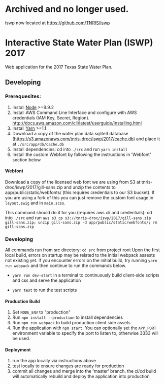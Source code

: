 # Archived and no longer used. 
iswp now located at https://github.com/TNRIS/iswp

# Interactive State Water Plan (ISWP) 2017

Web application for the 2017 Texas State Water Plan.

## Developing

### Prerequesites:

1. Install [Node](https://nodejs.org/en/download/) >=8.9.2
2. Install AWS Command Line Interface and configure with AWS credentials (IAM Key, Secret, Region). http://docs.aws.amazon.com/cli/latest/userguide/installing.html
3. Install [Yarn](https://yarnpkg.com/en/docs/install) >=1.1
4. Download a copy of the water plan data sqlite3 database (https://s3.amazonaws.com/tnris-droc/iswp/2017/cache.db) and place it at `./src/app/db/cache.db`
5. Install dependencies: cd into `./src` and run `yarn install`
6. Install the custom Webfont by following the instructions in 'Webfont' section below

#### Webfont

Download a copy of the licensed web font we are using from S3 at tnris-droc/iswp/2017/gill-sans.zip and unzip the contents to app/public/static/webfonts/ (this requires credentials to our S3 bucket). If you are using a fork of this you can just remove the custom font usage in `layout.swig` and in `main.scss`.

This command should do it for you (requires aws cli and credentials): cd into `./src` and run `aws s3 cp s3://tnris-droc/iswp/2017/gill-sans.zip gill-sans.zip; unzip gill-sans.zip -d app/public/static/webfonts/; rm gill-sans.zip`


### Developing
All commands run from src directory: `cd src` from project root
Upon the first local build, errors on startup may be related to the initial webpack assests not existing yet. If you encounter errors on the initial build, try running `yarn run webpack` and then continue to run the commands below.

* `yarn run dev-start` in a terminal to continuously build client-side scripts and css and serve the application

* `yarn test` to run the test scripts

#### Production Build

1. Set `NODE_ENV` to "production"
2. Run `npm install --production` to install dependencies
3. Run `npm run webpack` to build production client side assets
4. Run the application with `npm start`. You can optionally set the `APP_PORT` environment variable to specify the port to listen to, otherwise 3333 will be used.

#### Deployment

1. run the app locally via instructions above
2. test locally to ensure changes are ready for production
3. commit all changes and merge into the 'master' branch. the ci/cd build will automatically rebuild and deploy the application into production
